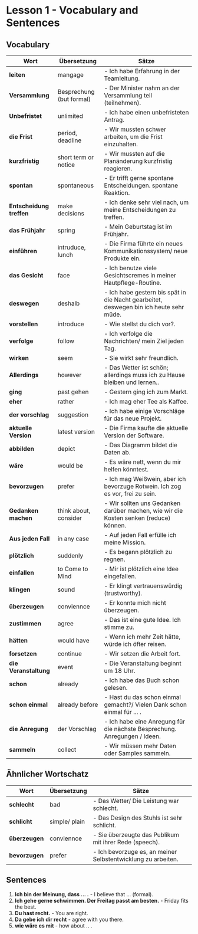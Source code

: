 # Lesson 1 - Vocabulary and Sentences

## Vocabulary

| Wort       | Übersetzung | Sätze                                                                 |
|------------|-------------|------------------------------------------------------------------------|
| **leiten** | mangage     | - Ich habe Erfahrung in der Teamleitung. |
| **Versammlung** | Besprechung (but formal)   | - Der Minister nahm an der Versammlung teil (teilnehmen). |
| **Unbefristet** | unlimited   | - Ich habe einen unbefristeten Antrag. |
| **die Frist** | period, deadline   | - Wir mussten schwer arbeiten, um die Frist einzuhalten. |
| **kurzfristig** | short term or notice   | - Wir mussten auf die Planänderung kurzfristig reagieren. |
| **spontan** | spontaneous   | - Er trifft gerne spontane Entscheidungen. spontane Reaktion.|
| **Entscheidung treffen** | make decisions   | - Ich denke sehr viel nach, um meine Entscheidungen zu treffen.|
| **das Frühjahr** | spring   | - Mein Geburtstag ist im Frühjahr.|
| **einführen** | intruduce, lunch   | - Die Firma führte ein neues Kommunikationssystem/ neue Produkte ein.|
| **das Gesicht** | face   | - Ich benutze viele Gesichtscremes in meiner Hautpflege-Routine.|
| **deswegen** | deshalb   | - Ich habe gestern bis spät in die Nacht gearbeitet, deswegen bin ich heute sehr müde.|
| **vorstellen** | introduce   | - Wie stellst du dich vor?.|
| **verfolge** | follow   | - Ich verfolge die Nachrichten/ mein Ziel jeden Tag.|
| **wirken** | seem   | - Sie wirkt sehr freundlich.|
| **Allerdings** | however   | - Das Wetter ist schön; allerdings muss ich zu Hause bleiben und lernen..|
| **ging** | past gehen   | - Gestern ging ich zum Markt.|
| **eher** | rather   | - Ich mag eher Tee als Kaffee.|
| **der vorschlag** | suggestion   | - Ich habe einige Vorschläge für das neue Projekt.|
| **aktuelle Version** | latest version   | - Die Firma kaufte die aktuelle Version der Software.|
| **abbilden** | depict   | - Das Diagramm bildet die Daten ab.|
| **wäre** | would be   | - Es wäre nett, wenn du mir helfen könntest.|
| **bevorzugen** | prefer   | - Ich mag Weißwein, aber ich bevorzuge Rotwein. Ich zog es vor, frei zu sein.|
| **Gedanken machen** | think about, consider  | - Wir sollten uns Gedanken darüber machen, wie wir die Kosten senken (reduce) können.|
| **Aus jeden Fall** | in any case   | - Auf jeden Fall erfülle ich meine Mission.|
| **plötzlich** | suddenly   | - Es begann plötzlich zu regnen.|
| **einfallen** | to Come to Mind  | - Mir ist plötzlich eine Idee eingefallen.|
| **klingen** | sound   | - Er klingt vertrauenswürdig (trustworthy).|
| **überzeugen** | conviennce   | - Er konnte mich nicht überzeugen.|
| **zustimmen** | agree   | - Das ist eine gute Idee. Ich stimme zu.|
| **hätten** | would have   | - Wenn ich mehr Zeit hätte, würde ich öfter reisen.|
| **forsetzen** | continue   | - Wir setzen die Arbeit fort.|
| **die Veranstaltung** | event   | - Die Veranstaltung beginnt um 18 Uhr.|
| **schon** | already   | - Ich habe das Buch schon gelesen.|
| **schon einmal** | already before   | - Hast du das schon einmal gemacht?/ Vielen Dank schon einmal für ... .|
| **die Anregung** | der Vorschlag   | - Ich habe eine Anregung für die nächste Besprechung. Anregungen / Ideen.|
| **sammeln** | collect   | - Wir müssen mehr Daten oder Samples sammeln.|




## Ähnlicher Wortschatz

| Wort       | Übersetzung | Sätze                                                                 |
|------------|-------------|------------------------------------------------------------------------|
| **schlecht** | bad     | - Das Wetter/ Die Leistung war schlecht. |
| **schlicht** | simple/ plain   | - Das Design des Stuhls ist sehr schlicht. |
| **überzeugen** | conviennce   | - Sie überzeugte das Publikum mit ihrer Rede (speech). |
| **bevorzugen** | prefer   | - Ich bevorzuge es, an meiner Selbstentwicklung zu arbeiten. |





## Sentences

1. **Ich bin der Meinung, dass ... .** - I believe that ... (formal).
2. **Ich gehe gerne schwimmen. Der Freitag passt am besten.** - Friday fits the best.
3. **Du hast recht.** - You are right.
4. **Da gebe ich dir recht** -  agree with you there.
5. **wie wäre es mit** - how about .. .



